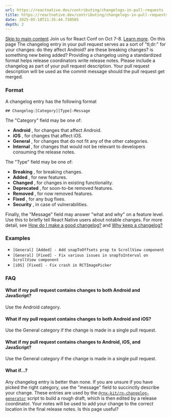 ```yaml
---
url: https://reactnative.dev/contributing/changelogs-in-pull-requests
title: https://reactnative.dev/contributing/changelogs-in-pull-requests
date: 2025-05-10T21:35:44.730505
depth: 2
---
```


[Skip to main content](https://reactnative.dev/contributing/changelogs-in-pull-requests#__docusaurus_skipToContent_fallback)
Join us for React Conf on Oct 7-8. [Learn more](https://conf.react.dev).
On this page
The changelog entry in your pull request serves as a sort of "tl;dr:" for your changes: do they affect Android? are these breaking changes? is something new being added?
Providing a changelog using a standardized format helps release coordinators write release notes. Please include a changelog as part of your pull request description. Your pull request description will be used as the commit message should the pull request get merged.
### Format[​](https://reactnative.dev/contributing/changelogs-in-pull-requests#format "Direct link to Format")
A changelog entry has the following format
```
## Changelog:[Category][Type]-Message
```

The "Category" field may be one of:
  * **Android** , for changes that affect Android.
  * **iOS** , for changes that affect iOS.
  * **General** , for changes that do not fit any of the other categories.
  * **Internal** , for changes that would not be relevant to developers consuming the release notes.


The "Type" field may be one of:
  * **Breaking** , for breaking changes.
  * **Added** , for new features.
  * **Changed** , for changes in existing functionality.
  * **Deprecated** , for soon-to-be removed features.
  * **Removed** , for now removed features.
  * **Fixed** , for any bug fixes.
  * **Security** , in case of vulnerabilities.


Finally, the "Message" field may answer "what and why" on a feature level. Use this to briefly tell React Native users about notable changes.
For more detail, see [How do I make a good changelog?](https://keepachangelog.com/en/1.0.0/#how) and [Why keep a changelog?](https://keepachangelog.com/en/1.0.0/#why)
### Examples[​](https://reactnative.dev/contributing/changelogs-in-pull-requests#examples "Direct link to Examples")
  * `[General] [Added] - Add snapToOffsets prop to ScrollView component`
  * `[General] [Fixed] - Fix various issues in snapToInterval on ScrollView component`
  * `[iOS] [Fixed] - Fix crash in RCTImagePicker`


### FAQ[​](https://reactnative.dev/contributing/changelogs-in-pull-requests#faq "Direct link to FAQ")
#### What if my pull request contains changes to both Android and JavaScript?[​](https://reactnative.dev/contributing/changelogs-in-pull-requests#what-if-my-pull-request-contains-changes-to-both-android-and-javascript "Direct link to What if my pull request contains changes to both Android and JavaScript?")
Use the Android category.
#### What if my pull request contains changes to both Android and iOS?[​](https://reactnative.dev/contributing/changelogs-in-pull-requests#what-if-my-pull-request-contains-changes-to-both-android-and-ios "Direct link to What if my pull request contains changes to both Android and iOS?")
Use the General category if the change is made in a single pull request.
#### What if my pull request contains changes to Android, iOS, and JavaScript?[​](https://reactnative.dev/contributing/changelogs-in-pull-requests#what-if-my-pull-request-contains-changes-to-android-ios-and-javascript "Direct link to What if my pull request contains changes to Android, iOS, and JavaScript?")
Use the General category if the change is made in a single pull request.
#### What if...?[​](https://reactnative.dev/contributing/changelogs-in-pull-requests#what-if "Direct link to What if...?")
Any changelog entry is better than none. If you are unsure if you have picked the right category, use the "message" field to succinctly describe your change.
These entries are used by the [`@rnx-kit/rn-changelog-generator`](https://github.com/microsoft/rnx-kit/tree/main/incubator/rn-changelog-generator) script to build a rough draft, which is then edited by a release coordinator.
Your notes will be used to add your change to the correct location in the final release notes.
Is this page useful?



